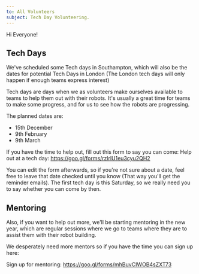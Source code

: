 ```yaml
---
to: All Volunteers
subject: Tech Day Volunteering.
---
```


Hi Everyone!

## Tech Days

We've scheduled some Tech days in Southampton, which will also be the dates for potential Tech Days in London (The London tech days will only happen if enough teams express interest)

Tech days are days when we as volunteers make ourselves available to teams to help them out with their robots.
It's usually a great time for teams to make some progress, and for us to see how the robots are progressing.

The planned dates are:

- 15th December
- 9th February
- 9th March

If you have the time to help out, fill out this form to say you can come:
Help out at a tech day: https://goo.gl/forms/rzlrlU1eu3cyu2QH2

You can edit the form afterwards, so if you're not sure about a date, feel free to leave that date checked until you know (That way you'll get the reminder emails). The first tech day is this Saturday, so we really need you to say whether you can come by then.


## Mentoring

Also, if you want to help out more, we'll be starting mentoring in the new year, which are regular sessions where we go to teams where they are to assist them with their robot building.

We desperately need more mentors so if you have the time you can sign up here: 

Sign up for mentoring: https://goo.gl/forms/mhBuvCIWOB4sZXT73
